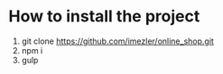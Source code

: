 <h1> How to install the project </h1>

1. git clone https://github.com/imezler/online_shop.git
2. npm i
3. gulp

